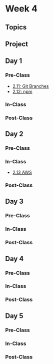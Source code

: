 # Week 4

## Topics

## Project

## Day 1

### Pre-Class

* [2.11: Git Branches](../../2-back-end-basics/2.9-git-branches.md)
* [2.12: npm](../../2-back-end-basics/2.7-npm.md)

### In-Class

### Post-Class

## Day 2

### Pre-Class

### In-Class

* [2.13 AWS](../../2-back-end-basics/2.8-deployment-aws.md)

### Post-Class

## Day 3

### Pre-Class

### In-Class

### Post-Class

## Day 4

### Pre-Class

### In-Class

### Post-Class

## Day 5

### Pre-Class

### In-Class

### Post-Class

